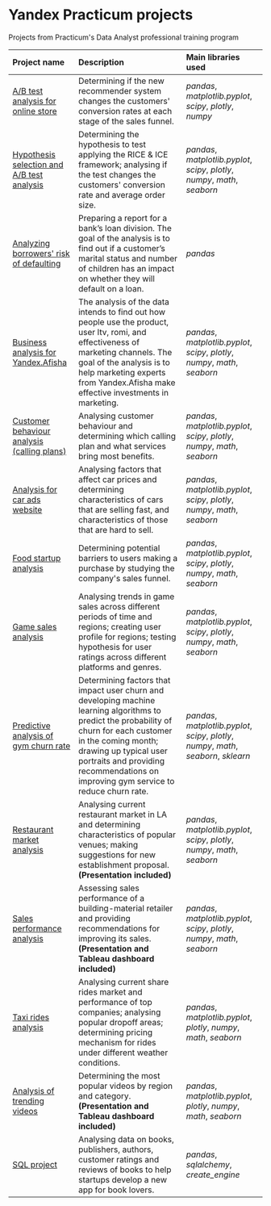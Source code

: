 
# Yandex Practicum projects

Projects from Practicum's Data Analyst professional training program

| Project name | Description | Main libraries used | 
| :---------------------- | :---------------------- | :---------------------- |
| [A/B test analysis for online store](a_b_test_analysis_online_store) | Determining if the new recommender system changes the customers' conversion rates at each stage of the sales funnel. | *pandas*, *matplotlib.pyplot*, *scipy*, *plotly*, *numpy* |
| [Hypothesis selection and A/B test analysis](ab_test_analysis_from_hypothesis) | Determining the hypothesis to test applying the RICE & ICE framework; analysing if the test changes the customers' conversion rate and average order size. | *pandas*, *matplotlib.pyplot*, *scipy*, *plotly*, *numpy*, *math*, *seaborn* |
| [Analyzing borrowers' risk of defaulting](bank_loan_analysis) | Preparing a report for a bank’s loan division. The goal of the analysis is to find out if a customer’s marital status and number of children has an impact on whether they will default on a loan. | *pandas* |
| [Business analysis for Yandex.Afisha](afisha_business_analysis) | The analysis of the data intends to find out how people use the product, user ltv, romi, and effectiveness of marketing channels. The goal of the analysis is to help marketing experts from Yandex.Afisha make effective investments in marketing. |*pandas*, *matplotlib.pyplot*, *scipy*, *plotly*, *numpy*, *math*, *seaborn*|
| [Customer behaviour analysis (calling plans)](calling_plan_analysis) | Analysing customer behaviour and determining which calling plan and what services bring most benefits. | *pandas*, *matplotlib.pyplot*, *scipy*, *plotly*, *numpy*, *math*, *seaborn*|
| [Analysis for car ads website](car_ads_analysis) | Analysing factors that affect car prices and determining characteristics of cars that are selling fast, and characteristics of those that are hard to sell.| *pandas*, *matplotlib.pyplot*, *scipy*, *plotly*, *numpy*, *math*, *seaborn*|
| [Food startup analysis](food_startup_analysis) | Determining potential barriers to users making a purchase by studying the company's sales funnel.  | *pandas*, *matplotlib.pyplot*, *scipy*, *plotly*, *numpy*, *math*, *seaborn* |
| [Game sales analysis](games_sales_analysis) | Analysing trends in game sales across different periods of time and regions; creating user profile for regions; testing hypothesis for user ratings across different platforms and genres. | *pandas*, *matplotlib.pyplot*, *scipy*, *plotly*, *numpy*, *math*, *seaborn*|
| [Predictive analysis of gym churn rate](gym_churn_analysis) | Determining factors that impact user churn and developing machine learning algorithms to predict the probability of churn for each customer in the coming month; drawing up typical user portraits and providing recommendations on improving gym service to reduce churn rate. | *pandas*, *matplotlib.pyplot*, *scipy*, *plotly*, *numpy*, *math*, *seaborn*, *sklearn*|
| [Restaurant market analysis](restaurant_market_analysis) | Analysing current restaurant market in LA and determining characteristics of popular venues; making suggestions for new establishment proposal. **(Presentation included)** | *pandas*, *matplotlib.pyplot*, *scipy*, *plotly*, *numpy*, *math*, *seaborn*|
| [Sales performance analysis](sales_performance_analysis) | Assessing sales performance of a building-material retailer and providing recommendations for improving its sales. **(Presentation and Tableau dashboard included)**| *pandas*, *matplotlib.pyplot*, *scipy*, *plotly*, *numpy*, *math*, *seaborn*|
| [Taxi rides analysis](taxi_rides_analysis) | Analysing current share rides market and performance of top companies; analysing popular dropoff areas; determining pricing mechanism for rides under different weather conditions. |*pandas*, *matplotlib.pyplot*, *plotly*, *numpy*, *math*, *seaborn*|
| [Analysis of trending videos](trending_video_analysis) | Determining the most popular videos by region and category. **(Presentation and Tableau dashboard included)** |*pandas*, *matplotlib.pyplot*, *plotly*, *numpy*, *math*, *seaborn*|
| [SQL project](book_analysis) | Analysing data on books, publishers, authors, customer ratings and reviews of books to help startups develop a new app for book lovers. | *pandas*, *sqlalchemy*, *create_engine* | 
